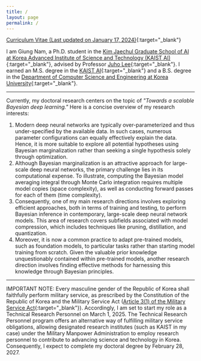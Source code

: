 ```yaml
---
title: /
layout: page
permalink: /
---
```


[Curriculum Vitae (Last updated on January 17, 2024)](./CV.pdf){:target="_blank"}

I am Giung Nam, a Ph.D. student in the [Kim Jaechul Graduate School of AI at Korea Advanced Institute of Science and Technology (KAIST AI)](http://gsai.kaist.ac.kr){:target="_blank"}, advised by Professor [Juho Lee](http://juho-lee.github.io){:target="_blank"}. I earned an M.S. degree in the [KAIST AI](http://gsai.kaist.ac.kr){:target="_blank"} and a B.S. degree in the [Department of Computer Science and Engineering at Korea University](http://cs.korea.ac.kr){:target="_blank"}.

---

Currently, my doctoral research centers on the topic of _\"Towards a scalable Bayesian deep learning.\"_ Here is a concise overview of my research interests:
1. Modern deep neural networks are typically over-parameterized and thus under-specified by the available data. In such cases, numerous parameter configurations can equally effectively explain the data. Hence, it is more suitable to explore all potential hypotheses using Bayesian marginalization rather than seeking a single hypothesis solely through optimization.
2. Although Bayesian marginalization is an attractive approach for large-scale deep neural networks, the primary challenge lies in its computational expense. To illustrate, computing the Bayesian model averaging integral through Monte Carlo integration requires multiple model copies (space complexity), as well as conducting forward passes for each of them (time complexity).
3. Consequently, one of my main research directions involves exploring efficient approaches, both in terms of training and testing, to perform Bayesian inference in contemporary, large-scale deep neural network models. This area of research covers subfields associated with model compression, which includes techniques like pruning, distillation, and quantization.
4. Moreover, it is now a common practice to adapt pre-trained models, such as foundation models, to particular tasks rather than starting model training from scratch. Given the valuable prior knowledge unquestionably contained within pre-trained models, another research direction involves finding effective methods for harnessing this knowledge through Bayesian principles.

---

IMPORTANT NOTE: Every masculine gender of the Republic of Korea shall faithfully perform military service, as prescribed by the Constitution of the Republic of Korea and the Military Service Act ([Article 3(1) of the Military Service Act](https://elaw.klri.re.kr/eng_service/lawView.do?lang=ENG&hseq=25744){:target="_blank"}). Accordingly, I am set to start my role as a Technical Research Personnel on March 1, 2025. The Technical Research Personnel program offers an alternative way of fulfilling military service obligations, allowing designated research institutes (such as KAIST in my case) under the Military Manpower Administration to employ research personnel to contribute to advancing science and technology in Korea. Consequently, I expect to complete my doctoral degree by February 28, 2027.

